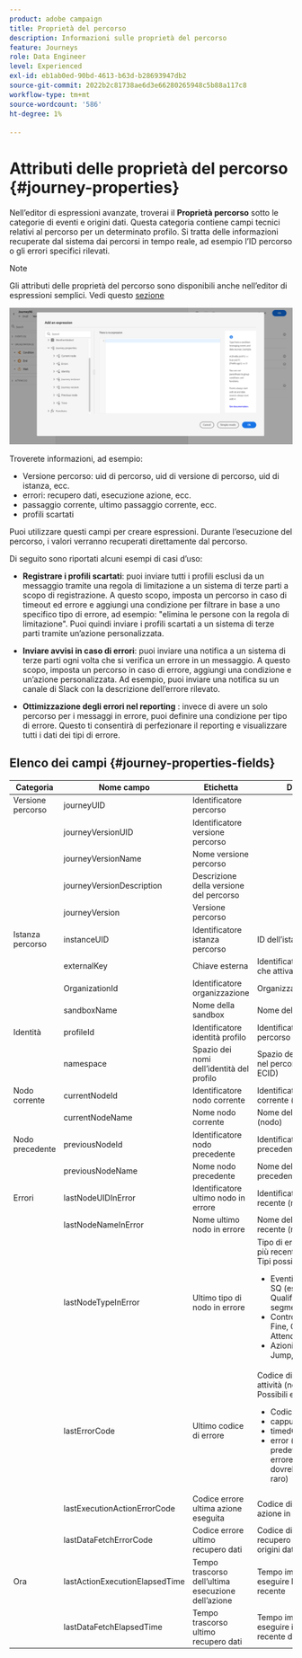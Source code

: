 ```yaml
---
product: adobe campaign
title: Proprietà del percorso
description: Informazioni sulle proprietà del percorso
feature: Journeys
role: Data Engineer
level: Experienced
exl-id: eb1ab0ed-90bd-4613-b63d-b28693947db2
source-git-commit: 2022b2c81738ae6d3e66280265948c5b88a117c8
workflow-type: tm+mt
source-wordcount: '586'
ht-degree: 1%

---
```


# Attributi delle proprietà del percorso {#journey-properties}

Nell’editor di espressioni avanzate, troverai il **Proprietà percorso** sotto le categorie di eventi e origini dati. Questa categoria contiene campi tecnici relativi al percorso per un determinato profilo. Si tratta delle informazioni recuperate dal sistema dai percorsi in tempo reale, ad esempio l’ID percorso o gli errori specifici rilevati.

>[!NOTE]
>
>Gli attributi delle proprietà del percorso sono disponibili anche nell’editor di espressioni semplici. Vedi questo [sezione](../condition-activity.md#about_condition)

![](../../assets/journey-properties.png)

Troverete informazioni, ad esempio:

* Versione percorso: uid di percorso, uid di versione di percorso, uid di istanza, ecc.
* errori: recupero dati, esecuzione azione, ecc.
* passaggio corrente, ultimo passaggio corrente, ecc.
* profili scartati

Puoi utilizzare questi campi per creare espressioni. Durante l’esecuzione del percorso, i valori verranno recuperati direttamente dal percorso.

Di seguito sono riportati alcuni esempi di casi d’uso:

* **Registrare i profili scartati**: puoi inviare tutti i profili esclusi da un messaggio tramite una regola di limitazione a un sistema di terze parti a scopo di registrazione. A questo scopo, imposta un percorso in caso di timeout ed errore e aggiungi una condizione per filtrare in base a uno specifico tipo di errore, ad esempio: &quot;elimina le persone con la regola di limitazione&quot;. Puoi quindi inviare i profili scartati a un sistema di terze parti tramite un’azione personalizzata.

* **Inviare avvisi in caso di errori**: puoi inviare una notifica a un sistema di terze parti ogni volta che si verifica un errore in un messaggio. A questo scopo, imposta un percorso in caso di errore, aggiungi una condizione e un’azione personalizzata. Ad esempio, puoi inviare una notifica su un canale di Slack con la descrizione dell’errore rilevato.

* **Ottimizzazione degli errori nel reporting** : invece di avere un solo percorso per i messaggi in errore, puoi definire una condizione per tipo di errore. Questo ti consentirà di perfezionare il reporting e visualizzare tutti i dati dei tipi di errore.

## Elenco dei campi {#journey-properties-fields}

| Categoria | Nome campo | Etichetta | Descrizione |
|---|---|---|------------|
| Versione percorso | journeyUID | Identificatore percorso |  |
|  | journeyVersionUID | Identificatore versione percorso |  |
|  | journeyVersionName | Nome versione percorso |  |
|  | journeyVersionDescription | Descrizione della versione del percorso |  |
|  | journeyVersion | Versione percorso |  |
| Istanza percorso | instanceUID | Identificatore istanza percorso | ID dell’istanza |
|  | externalKey | Chiave esterna | Identificatore individuale che attiva il percorso |
|  | OrganizationId | Identificatore organizzazione | Organizzazione di Brand |
|  | sandboxName | Nome della sandbox | Nome della sandbox |
| Identità | profileId | Identificatore identità profilo | Identificatore del profilo nel percorso |
|  | namespace | Spazio dei nomi dell’identità del profilo | Spazio dei nomi del profilo nel percorso (esempio: ECID) |
| Nodo corrente | currentNodeId | Identificatore nodo corrente | Identificatore dell&#39;attività corrente (nodo) |
|  | currentNodeName | Nome nodo corrente | Nome dell’attività corrente (nodo) |
| Nodo precedente | previousNodeId | Identificatore nodo precedente | Identificatore dell’attività precedente (nodo) |
|  | previousNodeName | Nome nodo precedente | Nome dell’attività precedente (nodo) |
| Errori | lastNodeUIDInError | Identificatore ultimo nodo in errore | Identificatore dell’attività più recente (nodo) in errore |
|  | lastNodeNameInError | Nome ultimo nodo in errore | Nome dell’attività più recente (nodo) in errore |
|  | lastNodeTypeInError | Ultimo tipo di nodo in errore | Tipo di errore dell&#39;attività più recente (nodo) in errore. Tipi possibili:<ul><li>Eventi: Eventi, Reazioni, SQ (esempio: Qualificazione del segmento)</li><li>Controllo del flusso: Fine, Condizione, Attendi</li><li>Azioni: Azioni ACS, Jump, Custom Action</li></ul> |
|  | lastErrorCode | Ultimo codice di errore | Codice di errore dell&#39;ultima attività (nodo) in errore. Possibili errori: <ul><li>Codici di errore HTTP</li><li>cappuccio</li><li>timedOut</li><li>error (esempio: predefinito in caso di errore imprevisto. Non dovrebbe/estremamente raro)</li></ul> |
|  | lastExecutionActionErrorCode | Codice errore ultima azione eseguita | Codice di errore dell’ultima azione in errore |
|  | lastDataFetchErrorCode | Codice errore ultimo recupero dati | Codice di errore del recupero dati più recente da origini dati |
| Ora | lastActionExecutionElapsedTime | Tempo trascorso dell’ultima esecuzione dell’azione | Tempo impiegato per eseguire l’azione più recente |
|  | lastDataFetchElapsedTime | Tempo trascorso ultimo recupero dati | Tempo impiegato per eseguire il recupero dati più recente da origini dati |
